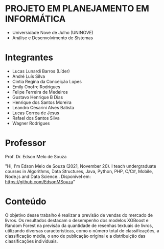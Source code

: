 # PROJETO EM PLANEJAMENTO EM INFORMÁTICA

* Universidade Nove de Julho (UNINOVE)
* Análise e Desenvolvimento de Sistemas

# Integrantes

* Lucas Lunardi Barros (Líder) 
* André Luís Silva
* Cintia Regina da Conceição Lopes
* Emily Onofre Rodrigues
* Felipe Ferreira de Medeiros
* Gustavo Henrique B Dias
* Henrique dos Santos Moreira
* Leandro Cesarini Alves Batista
* Lucas Correa de Jesus
* Rafael dos Santos Silva
* Wagner Rodrigues

# Professor

Prof. Dr. Edson Melo de Souza

"Hi, I'm Edson Melo de Souza (2021, November 20). I teach undergraduate courses in Algorithms, Data Structures, Java, Python, PHP, C/C#, Mobile, Node.js and Data Science.. Disponível em: https://github.com/EdsonMSouza"

# Conteúdo

O objetivo desse trabalho é realizar a previsão de vendas do mercado de livros. Os resultados destacam o desempenho dos modelos XGBoost e Random Forest na previsão da quantidade de resenhas textuais de livros, utilizando diversas características, como o número total de classificações, a classificação média, o ano de publicação original e a distribuição das classificações individuais.
